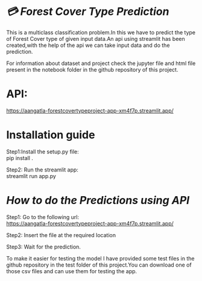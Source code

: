 
# ***💳 Forest Cover Type Prediction***
This is a multiclass classification problem.In this we have to predict the type of Forest Cover type of given input data.An api using streamlit has been created,with the help of the api we can take input data and do the prediction.

For information about dataset and project check the jupyter file and html file present in the notebook folder in the github repository of this project.

# **API:**
https://aangatla-forestcovertypeproject-app-xm4f7p.streamlit.app/


# **Installation guide**

Step1:Install the setup.py file:</br>
pip install .



Step2: Run the streamlit app:</br>
streamlit run app.py




# ***How to do the Predictions using API***

Step1: Go to the following url:</br>
https://aangatla-forestcovertypeproject-app-xm4f7p.streamlit.app/

Step2: Insert the file at the required location

Step3: Wait for the prediction.

To make it easier for testing the model I have provided
some test files in the github repository in the test folder of this
project.You can download one of those csv files and
can use them for testing the app.

